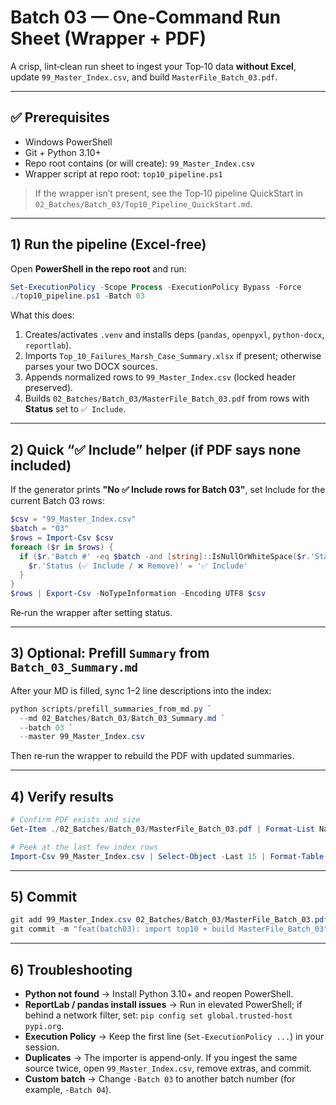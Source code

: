 # Batch 03 — One‑Command Run Sheet (Wrapper + PDF)

A crisp, lint‑clean run sheet to ingest your Top‑10 data **without Excel**, update `99_Master_Index.csv`, and build `MasterFile_Batch_03.pdf`.

---

## ✅ Prerequisites

* Windows PowerShell
* Git + Python 3.10+
* Repo root contains (or will create): `99_Master_Index.csv`
* Wrapper script at repo root: `top10_pipeline.ps1`

> If the wrapper isn’t present, see the Top‑10 pipeline QuickStart in `02_Batches/Batch_03/Top10_Pipeline_QuickStart.md`.

---

## 1) Run the pipeline (Excel‑free)

Open **PowerShell in the repo root** and run:

```powershell
Set-ExecutionPolicy -Scope Process -ExecutionPolicy Bypass -Force
./top10_pipeline.ps1 -Batch 03
```

What this does:

1. Creates/activates `.venv` and installs deps (`pandas`, `openpyxl`, `python-docx`, `reportlab`).
2. Imports `Top_10_Failures_Marsh_Case_Summary.xlsx` if present; otherwise parses your two DOCX sources.
3. Appends normalized rows to `99_Master_Index.csv` (locked header preserved).
4. Builds `02_Batches/Batch_03/MasterFile_Batch_03.pdf` from rows with **Status** set to `✅ Include`.

---

## 2) Quick “✅ Include” helper (if PDF says none included)

If the generator prints **"No ✅ Include rows for Batch 03"**, set Include for the current Batch 03 rows:

```powershell
$csv = "99_Master_Index.csv"
$batch = "03"
$rows = Import-Csv $csv
foreach ($r in $rows) {
  if ($r.'Batch #' -eq $batch -and [string]::IsNullOrWhiteSpace($r.'Status (✅ Include / ❌ Remove)')) {
    $r.'Status (✅ Include / ❌ Remove)' = '✅ Include'
  }
}
$rows | Export-Csv -NoTypeInformation -Encoding UTF8 $csv
```

Re‑run the wrapper after setting status.

---

## 3) Optional: Prefill `Summary` from `Batch_03_Summary.md`

After your MD is filled, sync 1–2 line descriptions into the index:

```powershell
python scripts/prefill_summaries_from_md.py `
  --md 02_Batches/Batch_03/Batch_03_Summary.md `
  --batch 03 `
  --master 99_Master_Index.csv
```

Then re‑run the wrapper to rebuild the PDF with updated summaries.

---

## 4) Verify results

```powershell
# Confirm PDF exists and size
Get-Item ./02_Batches/Batch_03/MasterFile_Batch_03.pdf | Format-List Name,Length,LastWriteTime

# Peek at the last few index rows
Import-Csv 99_Master_Index.csv | Select-Object -Last 15 | Format-Table -AutoSize
```

---

## 5) Commit

```powershell
git add 99_Master_Index.csv 02_Batches/Batch_03/MasterFile_Batch_03.pdf
git commit -m "feat(batch03): import top10 + build MasterFile_Batch_03"
```

---

## 6) Troubleshooting

* **Python not found** → Install Python 3.10+ and reopen PowerShell.
* **ReportLab / pandas install issues** → Run in elevated PowerShell; if behind a network filter, set: `pip config set global.trusted-host pypi.org`.
* **Execution Policy** → Keep the first line (`Set-ExecutionPolicy ...`) in your session.
* **Duplicates** → The importer is append‑only. If you ingest the same source twice, open `99_Master_Index.csv`, remove extras, and commit.
* **Custom batch** → Change `-Batch 03` to another batch number (for example, `-Batch 04`).
